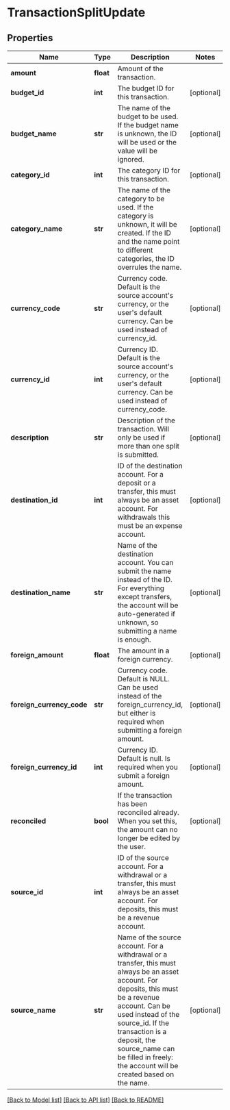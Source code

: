 # TransactionSplitUpdate

## Properties
Name | Type | Description | Notes
------------ | ------------- | ------------- | -------------
**amount** | **float** | Amount of the transaction. | 
**budget_id** | **int** | The budget ID for this transaction. | [optional] 
**budget_name** | **str** | The name of the budget to be used. If the budget name is unknown, the ID will be used or the value will be ignored. | [optional] 
**category_id** | **int** | The category ID for this transaction. | [optional] 
**category_name** | **str** | The name of the category to be used. If the category is unknown, it will be created. If the ID and the name point to different categories, the ID overrules the name. | [optional] 
**currency_code** | **str** | Currency code. Default is the source account&#39;s currency, or the user&#39;s default currency. Can be used instead of currency_id. | [optional] 
**currency_id** | **int** | Currency ID. Default is the source account&#39;s currency, or the user&#39;s default currency. Can be used instead of currency_code. | [optional] 
**description** | **str** | Description of the transaction. Will only be used if more than one split is submitted. | [optional] 
**destination_id** | **int** | ID of the destination account. For a deposit or a transfer, this must always be an asset account. For withdrawals this must be an expense account. | [optional] 
**destination_name** | **str** | Name of the destination account. You can submit the name instead of the ID. For everything except transfers, the account will be auto-generated if unknown, so submitting a name is enough. | [optional] 
**foreign_amount** | **float** | The amount in a foreign currency. | [optional] 
**foreign_currency_code** | **str** | Currency code. Default is NULL. Can be used instead of the foreign_currency_id, but either is required when submitting a foreign amount. | [optional] 
**foreign_currency_id** | **int** | Currency ID. Default is null. Is required when you submit a foreign amount. | [optional] 
**reconciled** | **bool** | If the transaction has been reconciled already. When you set this, the amount can no longer be edited by the user. | [optional] 
**source_id** | **int** | ID of the source account. For a withdrawal or a transfer, this must always be an asset account. For deposits, this must be a revenue account. | 
**source_name** | **str** | Name of the source account. For a withdrawal or a transfer, this must always be an asset account. For deposits, this must be a revenue account. Can be used instead of the source_id. If the transaction is a deposit, the source_name can be filled in freely: the account will be created based on the name. | [optional] 

[[Back to Model list]](../README.md#documentation-for-models) [[Back to API list]](../README.md#documentation-for-api-endpoints) [[Back to README]](../README.md)



